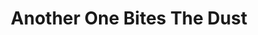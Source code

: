 ---
ee_id: '39'
site: '1'
type: '2'
url: 2007-039-another-one-bites-the-dust
title: Another One Bites The Dust
year: '2007'
display_year: '2007'
medium: Poster.
dims:
pitch: "​Poster featuring Axl's shoes taken from he interior of GNR's Spaghetti Incident
  EP."
ps:
live_url: https://www.spikeartmagazine.com/
related:
youtube:
related_code:
imgs: Another_One_Bites_the_Dust_2007_039_full_database_IH_1.jpg
subheading:
download:
add_credit:
commission:
layout: things-i-made
---
